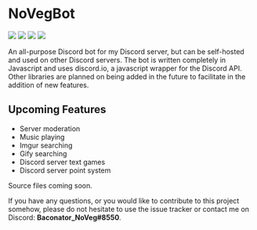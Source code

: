 # NoVegBot
![](https://img.shields.io/badge/Language-Javascript-green.svg) ![](https://img.shields.io/badge/API-discord.io-blue.svg) ![](https://img.shields.io/badge/Status-WIP-red.svg) ![](https://img.shields.io/badge/Version-N%2FA-red.svg)

An all-purpose Discord bot for my Discord server, but can be self-hosted and used on other Discord servers. The bot is written completely in Javascript and uses discord.io, a javascript wrapper for the Discord API. Other libraries are planned on being added in the future to facilitate in the addition of new features.

## Upcoming Features
- Server moderation
- Music playing
- Imgur searching
- Gify searching
- Discord server text games
- Discord server point system

Source files coming soon.

If you have any questions, or you would like to contribute to this project somehow, please do not hesitate to use the issue tracker or contact me on Discord: **Baconator_NoVeg#8550**.
